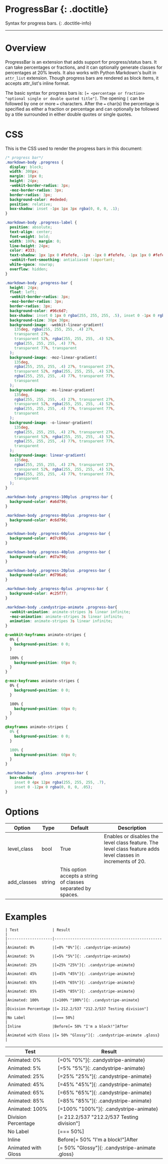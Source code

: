 # ProgressBar {: .doctitle}
Syntax for progress bars.
{: .doctitle-info}

---

# Overview
ProgressBar is an extension that adds support for progress/status bars.  It can take percentages or fractions, and it can optionally generate classes for percentages at 20% levels.  It also works with Python Markdown's built in `attr_list` extension.  Though progress bars are rendered as block items, it accepts attr_list's inline format.

The basic syntax for progress bars is: `[= <percentage or fraction> "optional single or double quoted title"]`.  The opening `[` can be followed by one or more `=` characters. After the `=` char(s) the percentage is specified as either a fraction or percentage and can optionally be followed by a title surrounded in either double quotes or single quotes.

# CSS
This is the CSS used to render the progress bars in this document:

```css
/* progress bar*/
.markdown-body .progress {
  display: block;
  width: 300px;
  margin: 10px 0;
  height: 24px;
  -webkit-border-radius: 3px;
  -moz-border-radius: 3px;
  border-radius: 3px;
  background-color: #ededed;
  position: relative;
  box-shadow: inset -1px 1px 3px rgba(0, 0, 0, .1);
}

.markdown-body .progress-label {
  position: absolute;
  text-align: center;
  font-weight: bold;
  width: 100%; margin: 0;
  line-height: 24px;
  color: #333;
  text-shadow: 1px 1px 0 #fefefe, -1px -1px 0 #fefefe, -1px 1px 0 #fefefe, 1px -1px 0 #fefefe, 0 1px 0 #fefefe, 0 -1px 0 #fefefe, 1px 0 0 #fefefe, -1px 0 0 #fefefe, 1px 1px 2px #000;
  -webkit-font-smoothing: antialiased !important;
  white-space: nowrap;
  overflow: hidden;
}

.markdown-body .progress-bar {
  height: 24px;
  float: left;
  -webkit-border-radius: 3px;
  -moz-border-radius: 3px;
  border-radius: 3px;
  background-color: #96c6d7;
  box-shadow: inset 0 1px 0 rgba(255, 255, 255, .5), inset 0 -1px 0 rgba(0, 0, 0, .1);
  background-size: 30px 30px;
  background-image: -webkit-linear-gradient(
    135deg, rgba(255, 255, 255, .4) 27%,
    transparent 27%,
    transparent 52%, rgba(255, 255, 255, .4) 52%,
    rgba(255, 255, 255, .4) 77%,
    transparent 77%, transparent
  );
  background-image: -moz-linear-gradient(
    135deg,
    rgba(255, 255, 255, .4) 27%, transparent 27%,
    transparent 52%, rgba(255, 255, 255, .4) 52%,
    rgba(255, 255, 255, .4) 77%, transparent 77%,
    transparent
  );
  background-image: -ms-linear-gradient(
    135deg,
    rgba(255, 255, 255, .4) 27%, transparent 27%,
    transparent 52%, rgba(255, 255, 255, .4) 52%,
    rgba(255, 255, 255, .4) 77%, transparent 77%,
    transparent
  );
  background-image: -o-linear-gradient(
    135deg,
    rgba(255, 255, 255, .4) 27%, transparent 27%,
    transparent 52%, rgba(255, 255, 255, .4) 52%,
    rgba(255, 255, 255, .4) 77%, transparent 77%,
    transparent
  );
  background-image: linear-gradient(
    135deg,
    rgba(255, 255, 255, .4) 27%, transparent 27%,
    transparent 52%, rgba(255, 255, 255, .4) 52%,
    rgba(255, 255, 255, .4) 77%, transparent 77%,
    transparent
  );
}

.markdown-body .progress-100plus .progress-bar {
  background-color: #a6d796;
}

.markdown-body .progress-80plus .progress-bar {
  background-color: #c6d796;
}

.markdown-body .progress-60plus .progress-bar {
  background-color: #d7c896;
}

.markdown-body .progress-40plus .progress-bar {
  background-color: #d7a796;
}

.markdown-body .progress-20plus .progress-bar {
  background-color: #d796a6;
}

.markdown-body .progress-0plus .progress-bar {
  background-color: #c25f77;
}

.markdown-body .candystripe-animate .progress-bar{
  -webkit-animation: animate-stripes 3s linear infinite;
  -moz-animation: animate-stripes 3s linear infinite;
  animation: animate-stripes 3s linear infinite;
}

@-webkit-keyframes animate-stripes {
  0% {
    background-position: 0 0;
  }

  100% {
    background-position: 60px 0;
  }
}

@-moz-keyframes animate-stripes {
  0% {
    background-position: 0 0;
  }

  100% {
    background-position: 60px 0;
  }
}

@keyframes animate-stripes {
  0% {
    background-position: 0 0;
  }

  100% {
    background-position: 60px 0;
  }
}

.markdown-body .gloss .progress-bar {
  box-shadow:
    inset 0 4px 12px rgba(255, 255, 255, .7),
    inset 0 -12px 0 rgba(0, 0, 0, .05);
}
```

# Options
| Option    | Type | Default | Description |
|-----------|------|---------|-------------|
|level_class| bool | True | Enables or disables the level class feature.  The level class feature adds level classes in increments of 20. |
|add_classes| string | This option accepts a string of classes separated by spaces. |

# Examples

```
| Test               | Result                                         |
|--------------------|------------------------------------------------|
|Animated: 0%        |[=0% "0%"]{: .candystripe-animate}              |
|Animated: 5%        |[=5% "5%"]{: .candystripe-animate}              |
|Animated: 25%       |[=25% "25%"]{: .candystripe-animate}            |
|Animated: 45%       |[=45% "45%"]{: .candystripe-animate}            |
|Animated: 65%       |[=65% "65%"]{: .candystripe-animate}            |
|Animated: 85%       |[=85% "85%"]{: .candystripe-animate}            |
|Animated: 100%      |[=100% "100%"]{: .candystripe-animate}          |
|Division Percentage |[= 212.2/537 "212.2/537 Testing division"]      |
|No Label            |[=== 50%]                                       |
|Inline              |Before[= 50% "I'm a block!"]After               |
|Animated with Gloss |[= 50% "Glossy"]{: .candystripe-animate .gloss} |
```

| Test               | Result                                         |
|--------------------|------------------------------------------------|
|Animated: 0%        |[=0% "0%"]{: .candystripe-animate}              |
|Animated: 5%        |[=5% "5%"]{: .candystripe-animate}              |
|Animated: 25%       |[=25% "25%"]{: .candystripe-animate}            |
|Animated: 45%       |[=45% "45%"]{: .candystripe-animate}            |
|Animated: 65%       |[=65% "65%"]{: .candystripe-animate}            |
|Animated: 85%       |[=85% "85%"]{: .candystripe-animate}            |
|Animated: 100%      |[=100% "100%"]{: .candystripe-animate}          |
|Division Percentage |[= 212.2/537 "212.2/537 Testing division"]      |
|No Label            |[=== 50%]                                       |
|Inline              |Before[= 50% "I'm a block!"]After               |
|Animated with Gloss |[= 50% "Glossy"]{: .candystripe-animate .gloss} |
